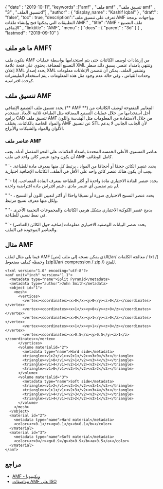 {
  "date" : "2019-10-11",
  "keywords" :["amf" , "ملف amf" , "تنسيق ملف amf" , "تنسيق الملف" , "3d"] ,
  "author" : {
    "display_name" : "Kashif Iqbal"
} ,
  "draft" : "false",
  "toc" : true,
  "description":"تعرف على تنسيق ملف AMF وواجهات برمجة التطبيقات التي يمكنها فتح وإنشاء ملفات AMF." ,
  "title" :"AMF - ملف التصنيع الإضافي" ,
  "linktitle" : "AMF",
  "menu" : {
    "docs" : {
      "parent" : "3d"
}
} ,
  "lastmod" : "2019-09-10"
}

## ما هو ملف AMF؟
يتكون ملف AMF من إرشادات لوصف الكائنات حتى يتم استخدامها بواسطة عمليات التصنيع المضافة. يحتوي على فتحة<amf> علامة XML وتنتهي بامتداد</amf> عنصر. يسبق ذلك سطر إعلان XML يحدد إصدار XML وتشفير الملف. يمكن أن تتضمن الإعلانات معلومات وحدات القياس ، وفي حالة عدم وجود مثل هذه المعلومات ، يتم استخدام المليمترات كوحدة افتراضية.


## تنسيق ملف AMF

يحدد تنسيق ملف التصنيع الإضافي (** AMF **) المعايير المفتوحة لوصف الكائنات من أجل استخدامها من خلال عمليات التصنيع المضافة مثل الطباعة ثلاثية الأبعاد. تستخدم برامج CAD تنسيق ملف AMF من خلال الاستفادة من المعلومات مثل الهندسة واللون والمواد الخاصة بالكائنات. يختلف AMF عن تنسيق STL لأن الجانب الجانبي لا يدعم الألوان والمواد والشبكات والأبراج.

### عناصر ملف AMF

عناصر المستوى الأعلى الخمسة المحددة بامتداد<AMF> العلامات على النحو المفصل أدناه. يجب أن يكون وجود عنصر كائن واحد في ملف AMF كامل الوظائف.

"<object> `- يحدد عنصر الكائن حجمًا أو أحجامًا من المواد ، يرتبط كل منها بمعرف مادة للطباعة. يجب أن يكون هناك عنصر كائن واحد على الأقل في الملف. الكائنات الإضافية اختيارية.

"<material> `- يحدد عنصر المادة الاختياري مادة واحدة أو أكثر للطباعة بمعرف المادة المصاحب. إذا لم يتم تضمين أي عنصر مادي ، فيتم افتراض مادة افتراضية واحدة.

"<texture> "- يحدد عنصر النسيج الاختياري صورة أو نسيجًا واحدًا أو أكثر لتعيين اللون أو النسيج ، ولكل منها معرف نسيج مرتبط.

"<constellation> "- يدمج عنصر الكوكبة الاختياري بشكل هرمي الكائنات والمجموعات النجمية الأخرى في نمط نسبي للطباعة.

"<metadata> `- يحدد عنصر البيانات الوصفية الاختياري معلومات إضافية حول الكائن (العناصر) والعناصر الموجودة في الملف.

## مثال AMF

فيما يلي مثال لملف AMF الذي يمكن نسخه إلى ملف [نص](/ar/ معالجة الكلمات / txt /) وحفظه كملف مضغوط [zip](/ar/ compression / zip /) للفتح.
```
<?xml version="1.0" encoding="utf-8"?>
<amf unit="inch" version="1.1">
  <metadata type="name">Split Pyramid</metadata>
  <metadata type="author">John Smith</metadata>
  <object id="1">
    <mesh>
      <vertices>
        <vertex><coordinates><x>0</x><y>0</y><z>0</z></coordinates></vertex>
        <vertex><coordinates><x>1</x><y>0</y><z>0</z></coordinates></vertex>
        <vertex><coordinates><x>0</x><y>1</y><z>0</z></coordinates></vertex>
        <vertex><coordinates><x>1</x><y>1</y><z>0</z></coordinates></vertex>
        <vertex><coordinates><x>0.5</x><y>0.5</y><z>1</z></coordinates></vertex>
      </vertices>
      <volume materialid="2">
        <metadata type="name">Hard side</metadata>
        <triangle><v1>2</v1><v2>1</v2><v3>0</v3></triangle>
        <triangle><v1>0</v1><v2>1</v2><v3>4</v3></triangle>
        <triangle><v1>4</v1><v2>1</v2><v3>2</v3></triangle>
        <triangle><v1>0</v1><v2>4</v2><v3>2</v3></triangle>
      </volume>
      <volume materialid="3">
        <metadata type="name">Soft side</metadata>
        <triangle><v1>2</v1><v2>3</v2><v3>1</v3></triangle>
        <triangle><v1>1</v1><v2>3</v2><v3>4</v3></triangle>
        <triangle><v1>4</v1><v2>3</v2><v3>2</v3></triangle>
        <triangle><v1>4</v1><v2>2</v2><v3>1</v3></triangle>
      </volume>
    </mesh>
  </object>
  <material id="2">
    <metadata type="name">Hard material</metadata>
    <color><r>0.1</r><g>0.1</g><b>0.1</b></color>
  </material>
  <material id="3">
    <metadata type="name">Soft material</metadata>
    <color><r>0</r><g>0.9</g><b>0.9</b><a>0.5</a></color>
  </material>
</amf>
```
## مراجع

* [AMF - ويكيبيديا](https://en.wikipedia.org/wiki/Additive_manufacturing_file_format)
* [مواصفات AMF على ISO](https://www.iso.org/standard/67472.html)

